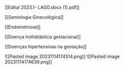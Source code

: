 [[Edital 2023.1- LAGO.docx (1).pdf]]

[[Semiologia Ginecológica]]

[[Endometriose]]

[[Doença trofoblástica gestacional]]

[[Doenças hipertensivas na gestação]]




![[Pasted image 20231114174514.png]]
![[Pasted image 20231114174639.png]]